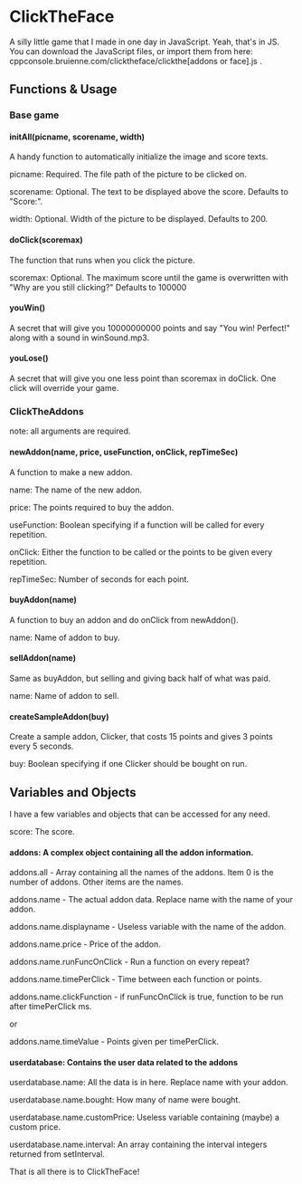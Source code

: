 # ClickTheFace
A silly little game that I made in one day in JavaScript.
Yeah, that's in JS. You can download the JavaScript files, or import them from here: cppconsole.bruienne.com/clicktheface/clickthe[addons or face].js .

## Functions & Usage

### Base game

#### initAll(picname, scorename, width)

A handy function to automatically initialize the image and score texts.

picname: Required. The file path of the picture to be clicked on.

scorename: Optional. The text to be displayed above the score. Defaults to "Score:".

width: Optional. Width of the picture to be displayed. Defaults to 200.

#### doClick(scoremax)

The function that runs when you click the picture.

scoremax: Optional. The maximum score until the game is overwritten with "Why are you still clicking?" Defaults to 100000

#### youWin()

A secret that will give you 10000000000 points and say "You win! Perfect!" along with a sound in winSound.mp3.

#### youLose()

A secret that will give you one less point than scoremax in doClick. One click will override your game.



### ClickTheAddons

note: all arguments are required.

#### newAddon(name, price, useFunction, onClick, repTimeSec)

A function to make a new addon.

name: The name of the new addon.

price: The points required to buy the addon.

useFunction: Boolean specifying if a function will be called for every repetition.

onClick: Either the function to be called or the points to be given every repetition.

repTimeSec: Number of seconds for each point.

#### buyAddon(name)

A function to buy an addon and do onClick from newAddon().

name: Name of addon to buy.

#### sellAddon(name)

Same as buyAddon, but selling and giving back half of what was paid.

name: Name of addon to sell.

#### createSampleAddon(buy)

Create a sample addon, Clicker, that costs 15 points and gives 3 points every 5 seconds.

buy: Boolean specifying if one Clicker should be bought on run.

## Variables and Objects

I have a few variables and objects that can be accessed for any need.

score: The score.

#### addons: A complex object containing all the addon information.

addons.all - Array containing all the names of the addons. Item 0 is the number of addons. Other items are the names.
  
addons.name - The actual addon data. Replace name with the name of your addon.
  
 addons.name.displayname - Useless variable with the name of the addon.
  
 addons.name.price - Price of the addon.
  
 addons.name.runFuncOnClick - Run a function on every repeat?
  
 addons.name.timePerClick - Time between each function or points.
  
 addons.name.clickFunction - if runFuncOnClick is true, function to be run after timePerClick ms.
  
 or
  
 addons.name.timeValue - Points given per timePerClick.
  


#### userdatabase: Contains the user data related to the addons

 userdatabase.name: All the data is in here. Replace name with your addon.
  
  userdatabase.name.bought: How many of name were bought.
  
  userdatabase.name.customPrice: Useless variable containing (maybe) a custom price.
  
  userdatabase.name.interval: An array containing the interval integers returned from setInterval.



That is all there is to ClickTheFace!
